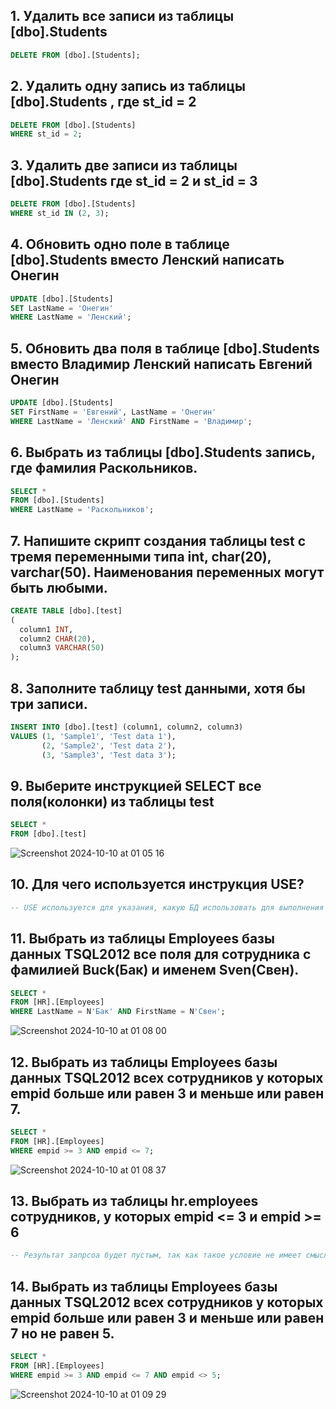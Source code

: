 ## 1. Удалить все записи из таблицы [dbo].Students

```sql
DELETE FROM [dbo].[Students];
```

## 2. Удалить одну запись из таблицы [dbo].Students , где st_id = 2

```sql
DELETE FROM [dbo].[Students]
WHERE st_id = 2;
```

## 3. Удалить две записи из таблицы [dbo].Students где  st_id = 2 и st_id = 3

```sql
DELETE FROM [dbo].[Students]
WHERE st_id IN (2, 3);
```

## 4. Обновить одно поле в таблице [dbo].Students вместо Ленский написать Онегин

```sql
UPDATE [dbo].[Students]
SET LastName = 'Онегин'
WHERE LastName = 'Ленский';
```

## 5. Обновить два поля в таблице [dbo].Students вместо Владимир Ленский написать Евгений Онегин

```sql
UPDATE [dbo].[Students]
SET FirstName = 'Евгений', LastName = 'Онегин'
WHERE LastName = 'Ленский' AND FirstName = 'Владимир';
```

## 6. Выбрать из таблицы [dbo].Students запись, где фамилия Раскольников.

```sql
SELECT * 
FROM [dbo].[Students]
WHERE LastName = 'Раскольников';
```

## 7. Напишите скрипт создания таблицы test с тремя переменными типа int, char(20), varchar(50). Наименования переменных могут быть любыми.

```sql
CREATE TABLE [dbo].[test] 
(
  column1 INT,
  column2 CHAR(20),
  column3 VARCHAR(50)
);
```

## 8. Заполните таблицу test данными, хотя бы три записи.

```sql
INSERT INTO [dbo].[test] (column1, column2, column3)
VALUES (1, 'Sample1', 'Test data 1'),
       (2, 'Sample2', 'Test data 2'),
       (3, 'Sample3', 'Test data 3');
```

## 9. Выберите инструкцией SELECT все поля(колонки) из таблицы test

```sql
SELECT *
FROM [dbo].[test] 
```

![Screenshot 2024-10-10 at 01 05 16](https://github.com/user-attachments/assets/53ade5c2-4aa6-4d11-be0b-d235bea729f7)

## 10. Для чего используется инструкция USE?

```sql
-- USE используется для указания, какую БД использовать для выполнения последующих запросов
```

## 11. Выбрать из таблицы Employees базы данных TSQL2012 все поля для сотрудника с фамилией Buck(Бак) и именем Sven(Свен).

```sql
SELECT * 
FROM [HR].[Employees]
WHERE LastName = N'Бак' AND FirstName = N'Свен';
```

![Screenshot 2024-10-10 at 01 08 00](https://github.com/user-attachments/assets/0137a57d-c89d-4425-9f4b-915122703e79)

## 12. Выбрать из таблицы Employees базы данных TSQL2012 всех сотрудников у которых empid больше или равен 3 и меньше или равен 7.

```sql
SELECT * 
FROM [HR].[Employees]
WHERE empid >= 3 AND empid <= 7;
```

![Screenshot 2024-10-10 at 01 08 37](https://github.com/user-attachments/assets/c9360a46-037b-4358-bd79-53c5ac9e4506)

## 13. Выбрать из таблицы hr.employees сотрудников, у которых empid <= 3 и empid >= 6

```sql
-- Результат запрсоа будет пустым, так как такое условие не имеет смысла
```

## 14. Выбрать из таблицы Employees базы данных TSQL2012 всех сотрудников у которых empid больше или равен 3 и меньше или равен 7 но не равен 5.

```sql
SELECT * 
FROM [HR].[Employees]
WHERE empid >= 3 AND empid <= 7 AND empid <> 5;
```

![Screenshot 2024-10-10 at 01 09 29](https://github.com/user-attachments/assets/e64044bc-f0a3-4e39-b3b4-befe68de8987)
